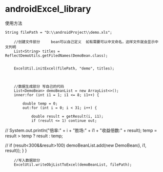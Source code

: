 # androidExcel_library   

使用方法

    String filePath = "D:\\androidProject\\demo.xls";

        //创建文件部分     bean可以自己定义  如有需要可以中文命名，这样文件就会显示中文列明
        List<String> titles = ReflectDemoUtils.getFiledNames(DemoBean.class);


        ExcelUtil.initExcel(filePath, "demo", titles);



        //数据生成部分 写自己的代码
        List<DemoBean> demoBeanList = new ArrayList<>();
        inner:for (int i1 = 1; i1 <= 8; i1++) {

            double temp = 0;
            out:for (int i = 0; i < 31; i++) {

                double result = getResult(i, i1);
                if (result <= 1) continue out;
//                System.out.println("倍率:" + i + "胜场:" + i1 + "收益倍数:" + result);
                temp = result > temp ? result : temp;

//                if (result<300&&result>100)
                demoBeanList.add(new DemoBean(i, i1, result));
            }
        }

        //写入数据部分
        ExcelUtil.writeObjListToExcel(demoBeanList, filePath);
